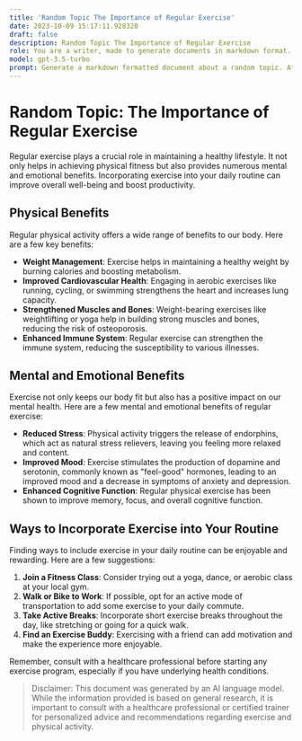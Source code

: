 ```yaml
---
title: 'Random Topic The Importance of Regular Exercise'
date: 2023-10-09 15:17:11.928320
draft: false
description: Random Topic The Importance of Regular Exercise
role: You are a writer, made to generate documents in markdown format. It is very important that all of the documents you generate are in valid markdown format.
model: gpt-3.5-turbo
prompt: Generate a markdown formatted document about a random topic. At the bottom, include a disclaimer explaining that the document was generated by you. The first line of the document should be the title. Make sure that the entire document is in proper markdown format, using a mix of various tags to make the document visually appealing.
---
```


# Random Topic: The Importance of Regular Exercise

Regular exercise plays a crucial role in maintaining a healthy lifestyle. It not only helps in achieving physical fitness but also provides numerous mental and emotional benefits. Incorporating exercise into your daily routine can improve overall well-being and boost productivity.

## Physical Benefits

Regular physical activity offers a wide range of benefits to our body. Here are a few key benefits:

- **Weight Management**: Exercise helps in maintaining a healthy weight by burning calories and boosting metabolism.
- **Improved Cardiovascular Health**: Engaging in aerobic exercises like running, cycling, or swimming strengthens the heart and increases lung capacity.
- **Strengthened Muscles and Bones**: Weight-bearing exercises like weightlifting or yoga help in building strong muscles and bones, reducing the risk of osteoporosis.
- **Enhanced Immune System**: Regular exercise can strengthen the immune system, reducing the susceptibility to various illnesses.

## Mental and Emotional Benefits

Exercise not only keeps our body fit but also has a positive impact on our mental health. Here are a few mental and emotional benefits of regular exercise:

- **Reduced Stress**: Physical activity triggers the release of endorphins, which act as natural stress relievers, leaving you feeling more relaxed and content.
- **Improved Mood**: Exercise stimulates the production of dopamine and serotonin, commonly known as "feel-good" hormones, leading to an improved mood and a decrease in symptoms of anxiety and depression.
- **Enhanced Cognitive Function**: Regular physical exercise has been shown to improve memory, focus, and overall cognitive function.

## Ways to Incorporate Exercise into Your Routine

Finding ways to include exercise in your daily routine can be enjoyable and rewarding. Here are a few suggestions:

1. **Join a Fitness Class**: Consider trying out a yoga, dance, or aerobic class at your local gym.
2. **Walk or Bike to Work**: If possible, opt for an active mode of transportation to add some exercise to your daily commute.
3. **Take Active Breaks**: Incorporate short exercise breaks throughout the day, like stretching or going for a quick walk.
4. **Find an Exercise Buddy**: Exercising with a friend can add motivation and make the experience more enjoyable.

Remember, consult with a healthcare professional before starting any exercise program, especially if you have underlying health conditions.

>Disclaimer: This document was generated by an AI language model. While the information provided is based on general research, it is important to consult with a healthcare professional or certified trainer for personalized advice and recommendations regarding exercise and physical activity.